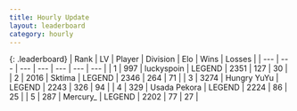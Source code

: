 ```yaml
---
title: Hourly Update
layout: leaderboard
category: hourly
---
```


{: .leaderboard}
| Rank | LV | Player | Division | Elo | Wins | Losses |
| --- | --- | --- | --- | --- | --- | --- |
| <span data-change="0">1</span> | 997 | <span title="ID: 512212">luckyspoin</span> | LEGEND | <span data-change="0">2351</span> | <span data-change="0">127</span> | <span data-change="0">30</span> |
| <span data-change="0">2</span> | 2016 | <span title="ID: 353063">Sktima</span> | LEGEND | <span data-change="26">2346</span> | <span data-change="5">264</span> | <span data-change="0">71</span> |
| <span data-change="0">3</span> | 3274 | <span title="ID: 164871">Hungry YuYu</span> | LEGEND | <span data-change="-36">2243</span> | <span data-change="1">326</span> | <span data-change="4">94</span> |
| <span data-change="0">4</span> | 329 | <span title="ID: 641994">Usada Pekora</span> | LEGEND | <span data-change="0">2224</span> | <span data-change="0">86</span> | <span data-change="0">25</span> |
| <span data-change="0">5</span> | 287 | <span title="ID: 680422">Mercury_</span> | LEGEND | <span data-change="0">2202</span> | <span data-change="0">77</span> | <span data-change="0">27</span> |